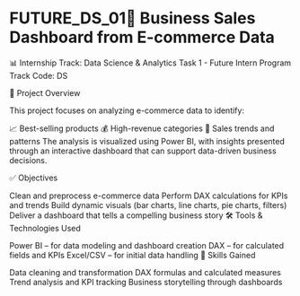 # FUTURE_DS_01🛒 Business Sales Dashboard from E-commerce Data

📊 Internship Track: Data Science & Analytics
Task 1 - Future Intern Program
Track Code: DS

📌 Project Overview

This project focuses on analyzing e-commerce data to identify:

📈 Best-selling products
💰 High-revenue categories
🔁 Sales trends and patterns
The analysis is visualized using Power BI, with insights presented through an interactive dashboard that can support data-driven business decisions.

✅ Objectives

Clean and preprocess e-commerce data
Perform DAX calculations for KPIs and trends
Build dynamic visuals (bar charts, line charts, pie charts, filters)
Deliver a dashboard that tells a compelling business story
🛠 Tools & Technologies Used

Power BI – for data modeling and dashboard creation
DAX – for calculated fields and KPIs
Excel/CSV – for initial data handling
🧠 Skills Gained

Data cleaning and transformation
DAX formulas and calculated measures
Trend analysis and KPI tracking
Business storytelling through dashboards
